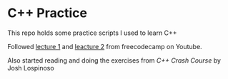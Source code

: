 # C++ Practice

This repo holds some practice scripts I used to learn C++

Followed [lecture 1](https://www.youtube.com/watch?v=8jLOx1hD3_o&t=6432s) and [leacture 2](https://www.youtube.com/watch?v=wN0x9eZLix4) from freecodecamp on Youtube.

Also started reading and doing the exercises from _C++ Crash Course_ by Josh Lospinoso
